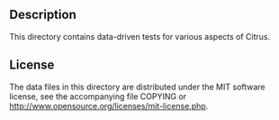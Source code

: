 Description
------------

This directory contains data-driven tests for various aspects of Citrus.

License
--------

The data files in this directory are distributed under the MIT software
license, see the accompanying file COPYING or
http://www.opensource.org/licenses/mit-license.php.


